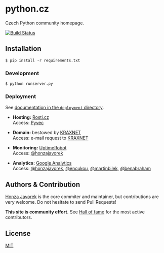 
# python.cz

Czech Python community homepage.

[![Build Status](https://travis-ci.org/honzajavorek/python.cz.svg?branch=master)](https://travis-ci.org/honzajavorek/python.cz)

## Installation

```shell
$ pip install -r requirements.txt
```

### Development

```shell
$ python runserver.py
```

### Deployment

See [documentation in the `deployment` directory](deployment/README.md).

-   **Hosting:** [Rosti.cz](https://rosti.cz/)<br>
    Access: [Pyvec](http://pyvec.org/)

-   **Domain:** bestowed by [KRAXNET](http://www.kraxnet.cz/)<br>
    Access: e-mail request to [KRAXNET](http://www.kraxnet.cz/)

-   **Monitoring:** [UptimeRobot](https://uptimerobot.com/)<br>
    Access: [@honzajavorek](http://github.com/honzajavorek)

-   **Analytics:** [Google Analytics](http://www.google.com/analytics/)<br>
    Access: [@honzajavorek](http://github.com/honzajavorek), [@encukou](http://github.com/encukou), [@martinbilek](http://github.com/martinbilek), [@benabraham](http://github.com/benabraham)

## Authors & Contribution

[Honza Javorek](http://github.com/honzajavorek) is the core commiter and maintainer, but contributions are very welcome. Do not hesitate to send Pull Requests!

**This site is community effort.** See [Hall of fame](https://github.com/honzajavorek/python.cz/graphs/contributors) for the most active contributors.

## License

[MIT](LICENSE)
